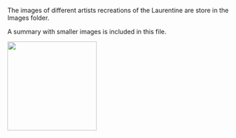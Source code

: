 
The images of different artists recreations of the Laurentine are store in the Images folder.

A summary with smaller images is included in this file.

<img src = /Images/Laurentum_arches_by_Jason_Carlin.jpg width = 200> 
